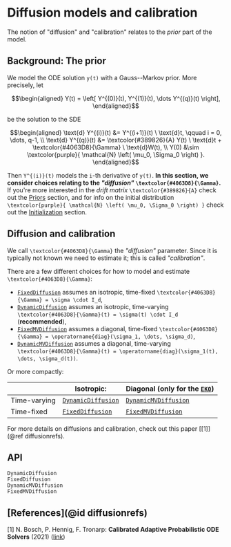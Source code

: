 # Diffusion models and calibration

The notion of "diffusion" and "calibration" relates to the _prior_ part of the model.

## Background: The prior

We model the ODE solution ``y(t)`` with a Gauss--Markov prior.
More precisely, let
```math
\begin{aligned}
Y(t) = \left[ Y^{(0)}(t), Y^{(1)}(t), \dots Y^{(q)}(t) \right],
\end{aligned}
```
be the solution to the SDE
```math
\begin{aligned}
\text{d} Y^{(i)}(t) &= Y^{(i+1)}(t) \ \text{d}t, \qquad i = 0, \dots, q-1, \\
\text{d} Y^{(q)}(t) &= \textcolor{#389826}{A} Y(t) \ \text{d}t + \textcolor{#4063D8}{\Gamma} \ \text{d}W(t), \\
Y(0) &\sim \textcolor{purple}{ \mathcal{N} \left( \mu_0, \Sigma_0 \right) }.
\end{aligned}
```
Then ``Y^{(i)}(t)`` models the ``i``-th derivative of ``y(t)``.
**In this section, we consider choices relating to the _"diffusion"_ ``\textcolor{#4063D8}{\Gamma}``.**
If you're more interested in the _drift matrix_ ``\textcolor{#389826}{A}`` check out the [Priors](@ref) section,
and for info on the initial distribution ``\textcolor{purple}{ \mathcal{N} \left( \mu_0, \Sigma_0 \right) }`` check out the [Initialization](@ref) section.


## Diffusion and calibration

We call ``\textcolor{#4063D8}{\Gamma}`` the _"diffusion"_ parameter.
Since it is typically not known we need to estimate it; this is called _"calibration"_.

There are a few different choices for how to model and estimate ``\textcolor{#4063D8}{\Gamma}``:
- [`FixedDiffusion`](@ref) assumes an isotropic, time-fixed ``\textcolor{#4063D8}{\Gamma} = \sigma \cdot I_d``,
- [`DynamicDiffusion`](@ref) assumes an isotropic, time-varying ``\textcolor{#4063D8}{\Gamma}(t) = \sigma(t) \cdot I_d`` (**recommended**),
- [`FixedMVDiffusion`](@ref) assumes a diagonal, time-fixed ``\textcolor{#4063D8}{\Gamma} = \operatorname{diag}(\sigma_1, \dots, \sigma_d)``,
- [`DynamicMVDiffusion`](@ref) assumes a diagonal, time-varying ``\textcolor{#4063D8}{\Gamma}(t) = \operatorname{diag}(\sigma_1(t), \dots, \sigma_d(t))``.

Or more compactly:

|              | Isotropic:                 | Diagonal (only for the [`EK0`](@ref)) |
|--------------|----------------------------|---------------------------------------|
| Time-varying | [`DynamicDiffusion`](@ref) | [`DynamicMVDiffusion`](@ref)          |
| Time-fixed   | [`FixedDiffusion`](@ref)   | [`FixedMVDiffusion`](@ref)            |


For more details on diffusions and calibration, check out this paper [[1]](@ref diffusionrefs).


## API

```@docs
DynamicDiffusion
FixedDiffusion
DynamicMVDiffusion
FixedMVDiffusion
```


## [References](@id diffusionrefs)

[1] N. Bosch, P. Hennig, F. Tronarp: **Calibrated Adaptive Probabilistic ODE Solvers** (2021) ([link](http://proceedings.mlr.press/v130/bosch21a.html))
